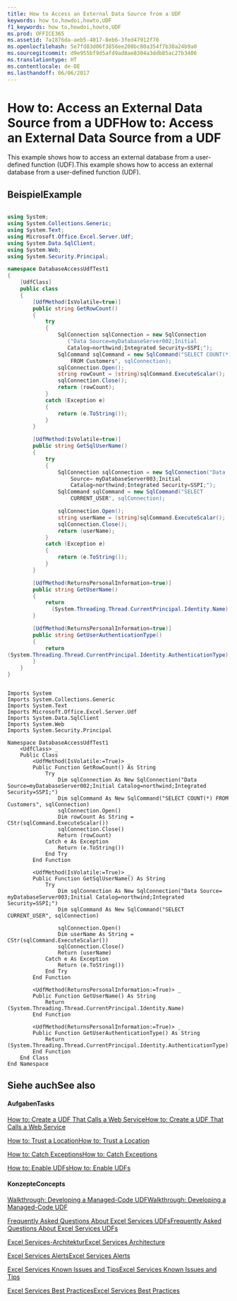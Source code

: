 ```yaml
---
title: How to Access an External Data Source from a UDF
keywords: how to,howdoi,howto,UDF
f1_keywords: how to,howdoi,howto,UDF
ms.prod: OFFICE365
ms.assetid: 7a1876da-aeb5-4017-8eb6-3fed47912f70
ms.openlocfilehash: 5e7fd83d06f3856ee208bc80a354f7b30a24b9a0
ms.sourcegitcommit: d9e955bf9d5afd9ad8ae8304a3ddb85ac27b3406
ms.translationtype: HT
ms.contentlocale: de-DE
ms.lasthandoff: 06/06/2017
---
```

# <a name="how-to-access-an-external-data-source-from-a-udf"></a><span data-ttu-id="59109-103">How to: Access an External Data Source from a UDF</span><span class="sxs-lookup"><span data-stu-id="59109-103">How to: Access an External Data Source from a UDF</span></span>

<span data-ttu-id="59109-104">This example shows how to access an external database from a user-defined function (UDF).</span><span class="sxs-lookup"><span data-stu-id="59109-104">This example shows how to access an external database from a user-defined function (UDF).</span></span> 
  
    
    


## <a name="example"></a><span data-ttu-id="59109-105">Beispiel</span><span class="sxs-lookup"><span data-stu-id="59109-105">Example</span></span>


```cs

using System;
using System.Collections.Generic;
using System.Text;
using Microsoft.Office.Excel.Server.Udf;
using System.Data.SqlClient;
using System.Web;
using System.Security.Principal;

namespace DatabaseAccessUdfTest1
{
    [UdfClass]
    public class
    {
        [UdfMethod(IsVolatile=true)]
        public string GetRowCount()
        {
            try
            {
                SqlConnection sqlConnection = new SqlConnection
                   ("Data Source=myDatabaseServer002;Initial 
                   Catalog=northwind;Integrated Security=SSPI;");
                SqlCommand sqlCommand = new SqlCommand("SELECT COUNT(*) 
                    FROM Customers", sqlConnection);
                sqlConnection.Open();
                string rowCount = (string)sqlCommand.ExecuteScalar();
                sqlConnection.Close();
                return (rowCount);
            }
            catch (Exception e)
            {
                return (e.ToString());
            }
        }

        [UdfMethod(IsVolatile=true)]
        public string GetSqlUserName()
        {
            try
            {
                SqlConnection sqlConnection = new SqlConnection("Data 
                    Source= myDatabaseServer003;Initial 
                    Catalog=northwind;Integrated Security=SSPI;");
                SqlCommand sqlCommand = new SqlCommand("SELECT 
                    CURRENT_USER", sqlConnection);

                sqlConnection.Open();
                string userName = (string)sqlCommand.ExecuteScalar();
                sqlConnection.Close();
                return (userName);
            }
            catch (Exception e)
            {
                return (e.ToString());
            }
        }

        [UdfMethod(ReturnsPersonalInformation=true)]
        public string GetUserName()
        {
            return 
              (System.Threading.Thread.CurrentPrincipal.Identity.Name);
        }

        [UdfMethod(ReturnsPersonalInformation=true)]
        public string GetUserAuthenticationType()
        {
            return 
(System.Threading.Thread.CurrentPrincipal.Identity.AuthenticationType);
        }
    }
}
```


```VB.net

Imports System
Imports System.Collections.Generic
Imports System.Text
Imports Microsoft.Office.Excel.Server.Udf
Imports System.Data.SqlClient
Imports System.Web
Imports System.Security.Principal

Namespace DatabaseAccessUdfTest1
    <UdfClass> _
    Public Class
        <UdfMethod(IsVolatile:=True)> _
        Public Function GetRowCount() As String
            Try
                Dim sqlConnection As New SqlConnection("Data Source=myDatabaseServer002;Initial Catalog=northwind;Integrated Security=SSPI;")
                Dim sqlCommand As New SqlCommand("SELECT COUNT(*) FROM Customers", sqlConnection)
                sqlConnection.Open()
                Dim rowCount As String = CStr(sqlCommand.ExecuteScalar())
                sqlConnection.Close()
                Return (rowCount)
            Catch e As Exception
                Return (e.ToString())
            End Try
        End Function

        <UdfMethod(IsVolatile:=True)> _
        Public Function GetSqlUserName() As String
            Try
                Dim sqlConnection As New SqlConnection("Data Source= myDatabaseServer003;Initial Catalog=northwind;Integrated Security=SSPI;")
                Dim sqlCommand As New SqlCommand("SELECT CURRENT_USER", sqlConnection)

                sqlConnection.Open()
                Dim userName As String = CStr(sqlCommand.ExecuteScalar())
                sqlConnection.Close()
                Return (userName)
            Catch e As Exception
                Return (e.ToString())
            End Try
        End Function

        <UdfMethod(ReturnsPersonalInformation:=True)> _
        Public Function GetUserName() As String
            Return (System.Threading.Thread.CurrentPrincipal.Identity.Name)
        End Function

        <UdfMethod(ReturnsPersonalInformation:=True)> _
        Public Function GetUserAuthenticationType() As String
            Return (System.Threading.Thread.CurrentPrincipal.Identity.AuthenticationType)
        End Function
    End Class
End Namespace
```


## <a name="see-also"></a><span data-ttu-id="59109-106">Siehe auch</span><span class="sxs-lookup"><span data-stu-id="59109-106">See also</span></span>


#### <a name="tasks"></a><span data-ttu-id="59109-107">Aufgaben</span><span class="sxs-lookup"><span data-stu-id="59109-107">Tasks</span></span>


  
    
    
 [<span data-ttu-id="59109-108">How to: Create a UDF That Calls a Web Service</span><span class="sxs-lookup"><span data-stu-id="59109-108">How to: Create a UDF That Calls a Web Service</span></span>](how-to-create-a-udf-that-calls-a-web-service)
  
    
    
 [<span data-ttu-id="59109-109">How to: Trust a Location</span><span class="sxs-lookup"><span data-stu-id="59109-109">How to: Trust a Location</span></span>](how-to-trust-a-location)
  
    
    
 [<span data-ttu-id="59109-110">How to: Catch Exceptions</span><span class="sxs-lookup"><span data-stu-id="59109-110">How to: Catch Exceptions</span></span>](how-to-catch-exceptions)
  
    
    
 [<span data-ttu-id="59109-111">How to: Enable UDFs</span><span class="sxs-lookup"><span data-stu-id="59109-111">How to: Enable UDFs</span></span>](how-to-enable-udfs)
#### <a name="concepts"></a><span data-ttu-id="59109-112">Konzepte</span><span class="sxs-lookup"><span data-stu-id="59109-112">Concepts</span></span>


  
    
    
 [<span data-ttu-id="59109-113">Walkthrough: Developing a Managed-Code UDF</span><span class="sxs-lookup"><span data-stu-id="59109-113">Walkthrough: Developing a Managed-Code UDF</span></span>](walkthrough-developing-a-managed-code-udf)
  
    
    
 [<span data-ttu-id="59109-114">Frequently Asked Questions About Excel Services UDFs</span><span class="sxs-lookup"><span data-stu-id="59109-114">Frequently Asked Questions About Excel Services UDFs</span></span>](frequently-asked-questions-about-excel-services-udfs)
  
    
    
 [<span data-ttu-id="59109-115">Excel Services-Architektur</span><span class="sxs-lookup"><span data-stu-id="59109-115">Excel Services Architecture</span></span>](excel-services-architecture)
  
    
    
 [<span data-ttu-id="59109-116">Excel Services Alerts</span><span class="sxs-lookup"><span data-stu-id="59109-116">Excel Services Alerts</span></span>](excel-services-alerts)
  
    
    
 [<span data-ttu-id="59109-117">Excel Services Known Issues and Tips</span><span class="sxs-lookup"><span data-stu-id="59109-117">Excel Services Known Issues and Tips</span></span>](excel-services-known-issues-and-tips)
  
    
    
 [<span data-ttu-id="59109-118">Excel Services Best Practices</span><span class="sxs-lookup"><span data-stu-id="59109-118">Excel Services Best Practices</span></span>](excel-services-best-practices)
